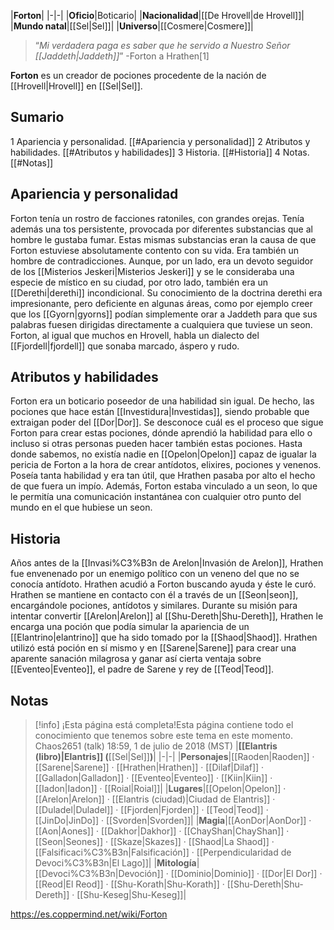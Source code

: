

|**Forton**|
|-|-|
|**Oficio**|Boticario|
|**Nacionalidad**|[[De Hrovell\|de Hrovell]]|
|**Mundo natal**|[[Sel\|Sel]]|
|**Universo**|[[Cosmere\|Cosmere]]|

>“*Mi verdadera paga es saber que he servido a Nuestro Señor [[Jaddeth\|Jaddeth]]*”
\-Forton a Hrathen[1]


**Forton** es un creador de pociones procedente de la nación de [[Hrovell\|Hrovell]] en [[Sel\|Sel]].

## Sumario

1 Apariencia y personalidad. [[#Apariencia y personalidad]] 
2 Atributos y habilidades. [[#Atributos y habilidades]] 
3 Historia. [[#Historia]] 
4 Notas. [[#Notas]] 


## Apariencia y personalidad
Forton tenía un rostro de facciones ratoniles, con grandes orejas. Tenía además una tos persistente, provocada por diferentes substancias que al hombre le gustaba fumar. Estas mismas substancias eran la causa de que Forton estuviese absolutamente contento con su vida.
Era también un hombre de contradicciones. Aunque, por un lado, era un devoto seguidor de los [[Misterios Jeskeri\|Misterios Jeskeri]] y se le consideraba una especie de místico en su ciudad, por otro lado, también era un [[Derethi\|derethi]] incondicional. Su conocimiento de la doctrina derethi era impresionante, pero deficiente en algunas áreas, como por ejemplo creer que los [[Gyorn\|gyorns]] podían simplemente orar a Jaddeth para que sus palabras fuesen dirigidas directamente a cualquiera que tuviese un seon.
Forton, al igual que muchos en Hrovell, habla un dialecto del [[Fjordell\|fjordell]] que sonaba marcado, áspero y rudo.

## Atributos y habilidades
Forton era un boticario poseedor de una habilidad sin igual. De hecho, las pociones que hace están [[Investidura\|Investidas]], siendo probable que extraigan poder del [[Dor\|Dor]]. Se desconoce cuál es el proceso que sigue Forton para crear estas pociones, dónde aprendió la habilidad para ello o incluso si otras personas pueden hacer también estas pociones. Hasta donde sabemos, no existía nadie en [[Opelon\|Opelon]] capaz de igualar la pericia de Forton a la hora de crear antídotos, elixires, pociones y venenos. Poseía tanta habilidad y era tan útil, que Hrathen pasaba por alto el hecho de que fuera un impío.
Además, Forton estaba vinculado a un seon, lo que le permitía una comunicación instantánea con cualquier otro punto del mundo en el que hubiese un seon.

## Historia
Años antes de la [[Invasi%C3%B3n de Arelon\|Invasión de Arelon]], Hrathen fue envenenado por un enemigo político con un veneno del que no se conocía antídoto. Hrathen acudió a Forton buscando ayuda y éste le curó. Hrathen se mantiene en contacto con él a través de un [[Seon\|seon]], encargándole pociones, antídotos y similares. Durante su misión para intentar convertir [[Arelon\|Arelon]] al [[Shu-Dereth\|Shu-Dereth]], Hrathen le encarga una poción que podía simular la apariencia de un [[Elantrino\|elantrino]] que ha sido tomado por la [[Shaod\|Shaod]]. Hrathen utilizó está poción en sí mismo y en [[Sarene\|Sarene]] para crear una aparente sanación milagrosa y ganar así cierta ventaja sobre [[Eventeo\|Eventeo]], el padre de Sarene y rey de [[Teod\|Teod]].

## Notas

> [!info] ¡Esta página está completa!Esta página contiene todo el conocimiento que tenemos sobre este tema en este momento.
Chaos2651 (talk) 18:59, 1 de julio de 2018 (MST)
|**[[Elantris (libro)\|Elantris]] (**[[Sel\|Sel]]**)**|
|-|-|
|**Personajes**|[[Raoden\|Raoden]] · [[Sarene\|Sarene]] · [[Hrathen\|Hrathen]] · [[Dilaf\|Dilaf]] · [[Galladon\|Galladon]] · [[Eventeo\|Eventeo]] · [[Kiin\|Kiin]] · [[Iadon\|Iadon]] · [[Roial\|Roial]]|
|**Lugares**|[[Opelon\|Opelon]] · [[Arelon\|Arelon]] · [[Elantris (ciudad)\|Ciudad de Elantris]] · [[Duladel\|Duladel]] · [[Fjorden\|Fjorden]] · [[Teod\|Teod]] · [[JinDo\|JinDo]] · [[Svorden\|Svorden]]|
|**Magia**|[[AonDor\|AonDor]] · [[Aon\|Aones]] · [[Dakhor\|Dakhor]] · [[ChayShan\|ChayShan]] · [[Seon\|Seones]] · [[Skaze\|Skazes]] · [[Shaod\|La Shaod]] · [[Falsificaci%C3%B3n\|Falsificación]] · [[Perpendicularidad de Devoci%C3%B3n\|El Lago]]|
|**Mitología**|[[Devoci%C3%B3n\|Devoción]] · [[Dominio\|Dominio]] · [[Dor\|El Dor]] · [[Reod\|El Reod]] · [[Shu-Korath\|Shu-Korath]] · [[Shu-Dereth\|Shu-Dereth]] · [[Shu-Keseg\|Shu-Keseg]]|



https://es.coppermind.net/wiki/Forton